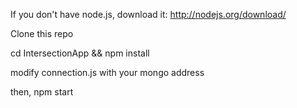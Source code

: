 If you don't have node.js, download it: http://nodejs.org/download/

Clone this repo

cd IntersectionApp && npm install

modify connection.js with your mongo address

then,
npm start
